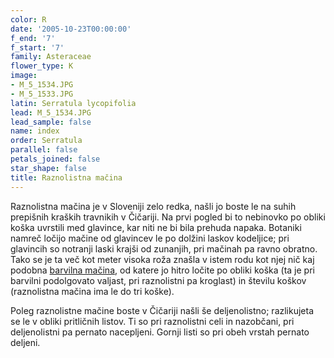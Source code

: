 ```yaml
---
color: R
date: '2005-10-23T00:00:00'
f_end: '7'
f_start: '7'
family: Asteraceae
flower_type: K
image:
- M_5_1534.JPG
- M_5_1533.JPG
latin: Serratula lycopifolia
lead: M_5_1534.JPG
lead_sample: false
name: index
order: Serratula
parallel: false
petals_joined: false
star_shape: false
title: Raznolistna mačina
---
```

Raznolistna mačina je v Sloveniji zelo redka, našli jo boste le na suhih prepišnih kraških travnikih v Čičariji. Na prvi pogled bi to nebinovko po obliki koška uvrstili med glavince, kar niti ne bi bila prehuda napaka. Botaniki namreč ločijo mačine od glavincev le po dolžini laskov kodeljice; pri glavincih so notranji laski krajši od zunanjih, pri mačinah pa ravno obratno. Tako se je ta več kot meter visoka roža znašla v istem rodu kot njej nič kaj podobna [barvilna mačina](../SerratulaTinctoria(BarvilnaMacina)/si_SerratulaTinctoria(BarvilnaMacina).asp), od katere jo hitro ločite po obliki koška (ta je pri barvilni podolgovato valjast, pri raznolistni pa kroglast) in številu koškov (raznolistna mačina ima le do tri koške).

Poleg raznolistne mačine boste v Čičariji našli še deljenolistno; razlikujeta se le v obliki pritličnih listov. Ti so pri raznolistni celi in nazobčani, pri deljenolistni pa pernato nacepljeni. Gornji listi so pri obeh vrstah pernato deljeni.
